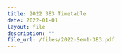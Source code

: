 ```yaml
---
title: 2022 3E3 Timetable
date: 2022-01-01
layout: file
description: ""
file_url: /files/2022-Sem1-3E3.pdf
---
```

